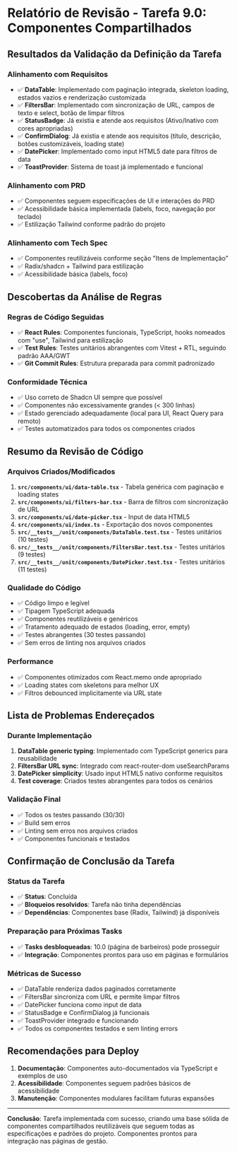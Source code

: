 # Relatório de Revisão - Tarefa 9.0: Componentes Compartilhados

## Resultados da Validação da Definição da Tarefa

### Alinhamento com Requisitos
- ✅ **DataTable**: Implementado com paginação integrada, skeleton loading, estados vazios e renderização customizada
- ✅ **FiltersBar**: Implementado com sincronização de URL, campos de texto e select, botão de limpar filtros
- ✅ **StatusBadge**: Já existia e atende aos requisitos (Ativo/Inativo com cores apropriadas)
- ✅ **ConfirmDialog**: Já existia e atende aos requisitos (título, descrição, botões customizáveis, loading state)
- ✅ **DatePicker**: Implementado como input HTML5 date para filtros de data
- ✅ **ToastProvider**: Sistema de toast já implementado e funcional

### Alinhamento com PRD
- ✅ Componentes seguem especificações de UI e interações do PRD
- ✅ Acessibilidade básica implementada (labels, foco, navegação por teclado)
- ✅ Estilização Tailwind conforme padrão do projeto

### Alinhamento com Tech Spec
- ✅ Componentes reutilizáveis conforme seção "Itens de Implementação"
- ✅ Radix/shadcn + Tailwind para estilização
- ✅ Acessibilidade básica (labels, foco)

## Descobertas da Análise de Regras

### Regras de Código Seguidas
- ✅ **React Rules**: Componentes funcionais, TypeScript, hooks nomeados com "use", Tailwind para estilização
- ✅ **Test Rules**: Testes unitários abrangentes com Vitest + RTL, seguindo padrão AAA/GWT
- ✅ **Git Commit Rules**: Estrutura preparada para commit padronizado

### Conformidade Técnica
- ✅ Uso correto de Shadcn UI sempre que possível
- ✅ Componentes não excessivamente grandes (< 300 linhas)
- ✅ Estado gerenciado adequadamente (local para UI, React Query para remoto)
- ✅ Testes automatizados para todos os componentes criados

## Resumo da Revisão de Código

### Arquivos Criados/Modificados
1. **`src/components/ui/data-table.tsx`** - Tabela genérica com paginação e loading states
2. **`src/components/ui/filters-bar.tsx`** - Barra de filtros com sincronização de URL
3. **`src/components/ui/date-picker.tsx`** - Input de data HTML5
4. **`src/components/ui/index.ts`** - Exportação dos novos componentes
5. **`src/__tests__/unit/components/DataTable.test.tsx`** - Testes unitários (10 testes)
6. **`src/__tests__/unit/components/FiltersBar.test.tsx`** - Testes unitários (9 testes)
7. **`src/__tests__/unit/components/DatePicker.test.tsx`** - Testes unitários (11 testes)

### Qualidade do Código
- ✅ Código limpo e legível
- ✅ Tipagem TypeScript adequada
- ✅ Componentes reutilizáveis e genéricos
- ✅ Tratamento adequado de estados (loading, error, empty)
- ✅ Testes abrangentes (30 testes passando)
- ✅ Sem erros de linting nos arquivos criados

### Performance
- ✅ Componentes otimizados com React.memo onde apropriado
- ✅ Loading states com skeletons para melhor UX
- ✅ Filtros debounced implicitamente via URL state

## Lista de Problemas Endereçados

### Durante Implementação
1. **DataTable generic typing**: Implementado com TypeScript generics para reusabilidade
2. **FiltersBar URL sync**: Integrado com react-router-dom useSearchParams
3. **DatePicker simplicity**: Usado input HTML5 nativo conforme requisitos
4. **Test coverage**: Criados testes abrangentes para todos os cenários

### Validação Final
- ✅ Todos os testes passando (30/30)
- ✅ Build sem erros
- ✅ Linting sem erros nos arquivos criados
- ✅ Componentes funcionais e testados

## Confirmação de Conclusão da Tarefa

### Status da Tarefa
- ✅ **Status**: Concluída
- ✅ **Bloqueios resolvidos**: Tarefa não tinha dependências
- ✅ **Dependências**: Componentes base (Radix, Tailwind) já disponíveis

### Preparação para Próximas Tasks
- ✅ **Tasks desbloqueadas**: 10.0 (página de barbeiros) pode prosseguir
- ✅ **Integração**: Componentes prontos para uso em páginas e formulários

### Métricas de Sucesso
- ✅ DataTable renderiza dados paginados corretamente
- ✅ FiltersBar sincroniza com URL e permite limpar filtros
- ✅ DatePicker funciona como input de data
- ✅ StatusBadge e ConfirmDialog já funcionais
- ✅ ToastProvider integrado e funcionando
- ✅ Todos os componentes testados e sem linting errors

## Recomendações para Deploy

1. **Documentação**: Componentes auto-documentados via TypeScript e exemplos de uso
2. **Acessibilidade**: Componentes seguem padrões básicos de acessibilidade
3. **Manutenção**: Componentes modulares facilitam futuras expansões

---

**Conclusão**: Tarefa implementada com sucesso, criando uma base sólida de componentes compartilhados reutilizáveis que seguem todas as especificações e padrões do projeto. Componentes prontos para integração nas páginas de gestão.